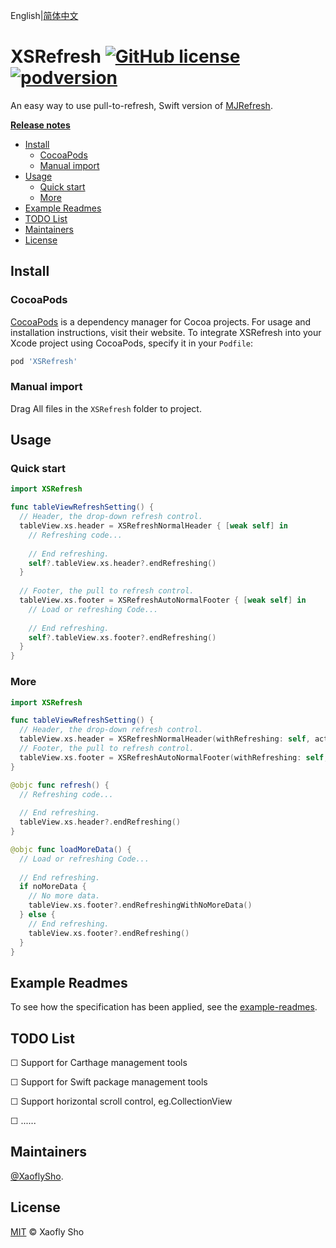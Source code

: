 English|[简体中文](Readme/README.zh_CN.md)

# XSRefresh [![GitHub license](https://img.shields.io/badge/license-MIT-lightgrey.svg)](./LICENSE) [![podversion](https://img.shields.io/cocoapods/v/XSRefresh.svg)](https://cocoapods.org)

An easy way to use pull-to-refresh, Swift version of [MJRefresh](https://github.com/CoderMJLee/MJRefresh).

**[Release notes](https://github.com/XaoflySho/XSRefresh/releases)**

- [Install](#install)
  - [CocoaPods](#cocoapods)
  - [Manual import](#manual-import)
- [Usage](#usage)
  - [Quick start](#quick-start)
  - [More](#more)
- [Example Readmes](#example-readmes)
- [TODO List](#todo-list)
- [Maintainers](#maintainers)
- [License](#license)

## Install

### CocoaPods

[CocoaPods](https://cocoapods.org/) is a dependency manager for Cocoa projects. For usage and installation instructions, visit their website. To integrate XSRefresh into your Xcode project using CocoaPods, specify it in your `Podfile`:

```ruby
pod 'XSRefresh'
```

### Manual import

Drag All files in the `XSRefresh` folder to project.

## Usage

### Quick start

```swift
import XSRefresh

func tableViewRefreshSetting() {
  // Header, the drop-down refresh control.
  tableView.xs.header = XSRefreshNormalHeader { [weak self] in
    // Refreshing code...
	  
    // End refreshing.
    self?.tableView.xs.header?.endRefreshing()
  }
	
  // Footer, the pull to refresh control.
  tableView.xs.footer = XSRefreshAutoNormalFooter { [weak self] in
    // Load or refreshing Code...
    
    // End refreshing.
    self?.tableView.xs.footer?.endRefreshing()
  }
}
```

### More

```swift
import XSRefresh

func tableViewRefreshSetting() {
  // Header, the drop-down refresh control.
  tableView.xs.header = XSRefreshNormalHeader(withRefreshing: self, action: #selector(refresh))
  // Footer, the pull to refresh control.
  tableView.xs.footer = XSRefreshAutoNormalFooter(withRefreshing: self, action: #selector(loadMoreData))
}

@objc func refresh() {
  // Refreshing code...
  
  // End refreshing.
  tableView.xs.header?.endRefreshing()
}

@objc func loadMoreData() {
  // Load or refreshing Code...
  
  // End refreshing.
  if noMoreData {
    // No more data.
    tableView.xs.footer?.endRefreshingWithNoMoreData()
  } else {
    // End refreshing.
    tableView.xs.footer?.endRefreshing()
  }
}
```

## Example Readmes

To see how the specification has been applied, see the [example-readmes](Example/README.md).

## TODO List

 ☐ Support for Carthage management tools

 ☐ Support for Swift package management tools

 ☐ Support horizontal scroll control, eg.CollectionView

 ☐ ......

## Maintainers

[@XaoflySho](https://github.com/XaoflySho).

## License

[MIT](./LICENSE) © Xaofly Sho

